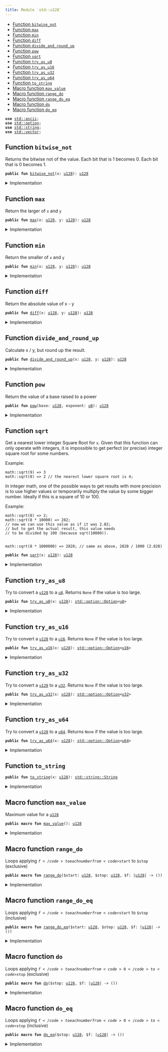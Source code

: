 ```yaml
---
title: Module `std::u128`
---
```




-  [Function `bitwise_not`](#std_u128_bitwise_not)
-  [Function `max`](#std_u128_max)
-  [Function `min`](#std_u128_min)
-  [Function `diff`](#std_u128_diff)
-  [Function `divide_and_round_up`](#std_u128_divide_and_round_up)
-  [Function `pow`](#std_u128_pow)
-  [Function `sqrt`](#std_u128_sqrt)
-  [Function `try_as_u8`](#std_u128_try_as_u8)
-  [Function `try_as_u16`](#std_u128_try_as_u16)
-  [Function `try_as_u32`](#std_u128_try_as_u32)
-  [Function `try_as_u64`](#std_u128_try_as_u64)
-  [Function `to_string`](#std_u128_to_string)
-  [Macro function `max_value`](#std_u128_max_value)
-  [Macro function `range_do`](#std_u128_range_do)
-  [Macro function `range_do_eq`](#std_u128_range_do_eq)
-  [Macro function `do`](#std_u128_do)
-  [Macro function `do_eq`](#std_u128_do_eq)


<pre><code><b>use</b> <a href="../std/ascii.md#std_ascii">std::ascii</a>;
<b>use</b> <a href="../std/option.md#std_option">std::option</a>;
<b>use</b> <a href="../std/string.md#std_string">std::string</a>;
<b>use</b> <a href="../std/vector.md#std_vector">std::vector</a>;
</code></pre>



<a name="std_u128_bitwise_not"></a>

## Function `bitwise_not`

Returns the bitwise not of the value.
Each bit that is 1 becomes 0. Each bit that is 0 becomes 1.


<pre><code><b>public</b> <b>fun</b> <a href="../std/u128.md#std_u128_bitwise_not">bitwise_not</a>(x: <a href="../std/u128.md#std_u128">u128</a>): <a href="../std/u128.md#std_u128">u128</a>
</code></pre>



<details>
<summary>Implementation</summary>


<pre><code><b>public</b> <b>fun</b> <a href="../std/u128.md#std_u128_bitwise_not">bitwise_not</a>(x: <a href="../std/u128.md#std_u128">u128</a>): <a href="../std/u128.md#std_u128">u128</a> {
    x ^ <a href="../std/u128.md#std_u128_max_value">max_value</a>!()
}
</code></pre>



</details>

<a name="std_u128_max"></a>

## Function `max`

Return the larger of <code>x</code> and <code>y</code>


<pre><code><b>public</b> <b>fun</b> <a href="../std/u128.md#std_u128_max">max</a>(x: <a href="../std/u128.md#std_u128">u128</a>, y: <a href="../std/u128.md#std_u128">u128</a>): <a href="../std/u128.md#std_u128">u128</a>
</code></pre>



<details>
<summary>Implementation</summary>


<pre><code><b>public</b> <b>fun</b> <a href="../std/u128.md#std_u128_max">max</a>(x: <a href="../std/u128.md#std_u128">u128</a>, y: <a href="../std/u128.md#std_u128">u128</a>): <a href="../std/u128.md#std_u128">u128</a> {
    <a href="../std/macros.md#std_macros_num_max">std::macros::num_max</a>!(x, y)
}
</code></pre>



</details>

<a name="std_u128_min"></a>

## Function `min`

Return the smaller of <code>x</code> and <code>y</code>


<pre><code><b>public</b> <b>fun</b> <a href="../std/u128.md#std_u128_min">min</a>(x: <a href="../std/u128.md#std_u128">u128</a>, y: <a href="../std/u128.md#std_u128">u128</a>): <a href="../std/u128.md#std_u128">u128</a>
</code></pre>



<details>
<summary>Implementation</summary>


<pre><code><b>public</b> <b>fun</b> <a href="../std/u128.md#std_u128_min">min</a>(x: <a href="../std/u128.md#std_u128">u128</a>, y: <a href="../std/u128.md#std_u128">u128</a>): <a href="../std/u128.md#std_u128">u128</a> {
    <a href="../std/macros.md#std_macros_num_min">std::macros::num_min</a>!(x, y)
}
</code></pre>



</details>

<a name="std_u128_diff"></a>

## Function `diff`

Return the absolute value of x - y


<pre><code><b>public</b> <b>fun</b> <a href="../std/u128.md#std_u128_diff">diff</a>(x: <a href="../std/u128.md#std_u128">u128</a>, y: <a href="../std/u128.md#std_u128">u128</a>): <a href="../std/u128.md#std_u128">u128</a>
</code></pre>



<details>
<summary>Implementation</summary>


<pre><code><b>public</b> <b>fun</b> <a href="../std/u128.md#std_u128_diff">diff</a>(x: <a href="../std/u128.md#std_u128">u128</a>, y: <a href="../std/u128.md#std_u128">u128</a>): <a href="../std/u128.md#std_u128">u128</a> {
    <a href="../std/macros.md#std_macros_num_diff">std::macros::num_diff</a>!(x, y)
}
</code></pre>



</details>

<a name="std_u128_divide_and_round_up"></a>

## Function `divide_and_round_up`

Calculate x / y, but round up the result.


<pre><code><b>public</b> <b>fun</b> <a href="../std/u128.md#std_u128_divide_and_round_up">divide_and_round_up</a>(x: <a href="../std/u128.md#std_u128">u128</a>, y: <a href="../std/u128.md#std_u128">u128</a>): <a href="../std/u128.md#std_u128">u128</a>
</code></pre>



<details>
<summary>Implementation</summary>


<pre><code><b>public</b> <b>fun</b> <a href="../std/u128.md#std_u128_divide_and_round_up">divide_and_round_up</a>(x: <a href="../std/u128.md#std_u128">u128</a>, y: <a href="../std/u128.md#std_u128">u128</a>): <a href="../std/u128.md#std_u128">u128</a> {
    <a href="../std/macros.md#std_macros_num_divide_and_round_up">std::macros::num_divide_and_round_up</a>!(x, y)
}
</code></pre>



</details>

<a name="std_u128_pow"></a>

## Function `pow`

Return the value of a base raised to a power


<pre><code><b>public</b> <b>fun</b> <a href="../std/u128.md#std_u128_pow">pow</a>(base: <a href="../std/u128.md#std_u128">u128</a>, exponent: <a href="../std/u8.md#std_u8">u8</a>): <a href="../std/u128.md#std_u128">u128</a>
</code></pre>



<details>
<summary>Implementation</summary>


<pre><code><b>public</b> <b>fun</b> <a href="../std/u128.md#std_u128_pow">pow</a>(base: <a href="../std/u128.md#std_u128">u128</a>, exponent: <a href="../std/u8.md#std_u8">u8</a>): <a href="../std/u128.md#std_u128">u128</a> {
    <a href="../std/macros.md#std_macros_num_pow">std::macros::num_pow</a>!(base, exponent)
}
</code></pre>



</details>

<a name="std_u128_sqrt"></a>

## Function `sqrt`

Get a nearest lower integer Square Root for <code>x</code>. Given that this
function can only operate with integers, it is impossible
to get perfect (or precise) integer square root for some numbers.

Example:
```
math::sqrt(9) => 3
math::sqrt(8) => 2 // the nearest lower square root is 4;
```

In integer math, one of the possible ways to get results with more
precision is to use higher values or temporarily multiply the
value by some bigger number. Ideally if this is a square of 10 or 100.

Example:
```
math::sqrt(8) => 2;
math::sqrt(8 * 10000) => 282;
// now we can use this value as if it was 2.82;
// but to get the actual result, this value needs
// to be divided by 100 (because sqrt(10000)).


math::sqrt(8 * 1000000) => 2828; // same as above, 2828 / 1000 (2.828)
```


<pre><code><b>public</b> <b>fun</b> <a href="../std/u128.md#std_u128_sqrt">sqrt</a>(x: <a href="../std/u128.md#std_u128">u128</a>): <a href="../std/u128.md#std_u128">u128</a>
</code></pre>



<details>
<summary>Implementation</summary>


<pre><code><b>public</b> <b>fun</b> <a href="../std/u128.md#std_u128_sqrt">sqrt</a>(x: <a href="../std/u128.md#std_u128">u128</a>): <a href="../std/u128.md#std_u128">u128</a> {
    <a href="../std/macros.md#std_macros_num_sqrt">std::macros::num_sqrt</a>!&lt;<a href="../std/u128.md#std_u128">u128</a>, <a href="../std/u256.md#std_u256">u256</a>&gt;(x, 128)
}
</code></pre>



</details>

<a name="std_u128_try_as_u8"></a>

## Function `try_as_u8`

Try to convert a <code><a href="../std/u128.md#std_u128">u128</a></code> to a <code><a href="../std/u8.md#std_u8">u8</a></code>. Returns <code>None</code> if the value is too large.


<pre><code><b>public</b> <b>fun</b> <a href="../std/u128.md#std_u128_try_as_u8">try_as_u8</a>(x: <a href="../std/u128.md#std_u128">u128</a>): <a href="../std/option.md#std_option_Option">std::option::Option</a>&lt;<a href="../std/u8.md#std_u8">u8</a>&gt;
</code></pre>



<details>
<summary>Implementation</summary>


<pre><code><b>public</b> <b>fun</b> <a href="../std/u128.md#std_u128_try_as_u8">try_as_u8</a>(x: <a href="../std/u128.md#std_u128">u128</a>): Option&lt;<a href="../std/u8.md#std_u8">u8</a>&gt; {
    <a href="../std/macros.md#std_macros_try_as_u8">std::macros::try_as_u8</a>!(x)
}
</code></pre>



</details>

<a name="std_u128_try_as_u16"></a>

## Function `try_as_u16`

Try to convert a <code><a href="../std/u128.md#std_u128">u128</a></code> to a <code><a href="../std/u16.md#std_u16">u16</a></code>. Returns <code>None</code> if the value is too large.


<pre><code><b>public</b> <b>fun</b> <a href="../std/u128.md#std_u128_try_as_u16">try_as_u16</a>(x: <a href="../std/u128.md#std_u128">u128</a>): <a href="../std/option.md#std_option_Option">std::option::Option</a>&lt;<a href="../std/u16.md#std_u16">u16</a>&gt;
</code></pre>



<details>
<summary>Implementation</summary>


<pre><code><b>public</b> <b>fun</b> <a href="../std/u128.md#std_u128_try_as_u16">try_as_u16</a>(x: <a href="../std/u128.md#std_u128">u128</a>): Option&lt;<a href="../std/u16.md#std_u16">u16</a>&gt; {
    <a href="../std/macros.md#std_macros_try_as_u16">std::macros::try_as_u16</a>!(x)
}
</code></pre>



</details>

<a name="std_u128_try_as_u32"></a>

## Function `try_as_u32`

Try to convert a <code><a href="../std/u128.md#std_u128">u128</a></code> to a <code><a href="../std/u32.md#std_u32">u32</a></code>. Returns <code>None</code> if the value is too large.


<pre><code><b>public</b> <b>fun</b> <a href="../std/u128.md#std_u128_try_as_u32">try_as_u32</a>(x: <a href="../std/u128.md#std_u128">u128</a>): <a href="../std/option.md#std_option_Option">std::option::Option</a>&lt;<a href="../std/u32.md#std_u32">u32</a>&gt;
</code></pre>



<details>
<summary>Implementation</summary>


<pre><code><b>public</b> <b>fun</b> <a href="../std/u128.md#std_u128_try_as_u32">try_as_u32</a>(x: <a href="../std/u128.md#std_u128">u128</a>): Option&lt;<a href="../std/u32.md#std_u32">u32</a>&gt; {
    <a href="../std/macros.md#std_macros_try_as_u32">std::macros::try_as_u32</a>!(x)
}
</code></pre>



</details>

<a name="std_u128_try_as_u64"></a>

## Function `try_as_u64`

Try to convert a <code><a href="../std/u128.md#std_u128">u128</a></code> to a <code><a href="../std/u64.md#std_u64">u64</a></code>. Returns <code>None</code> if the value is too large.


<pre><code><b>public</b> <b>fun</b> <a href="../std/u128.md#std_u128_try_as_u64">try_as_u64</a>(x: <a href="../std/u128.md#std_u128">u128</a>): <a href="../std/option.md#std_option_Option">std::option::Option</a>&lt;<a href="../std/u64.md#std_u64">u64</a>&gt;
</code></pre>



<details>
<summary>Implementation</summary>


<pre><code><b>public</b> <b>fun</b> <a href="../std/u128.md#std_u128_try_as_u64">try_as_u64</a>(x: <a href="../std/u128.md#std_u128">u128</a>): Option&lt;<a href="../std/u64.md#std_u64">u64</a>&gt; {
    <a href="../std/macros.md#std_macros_try_as_u64">std::macros::try_as_u64</a>!(x)
}
</code></pre>



</details>

<a name="std_u128_to_string"></a>

## Function `to_string`



<pre><code><b>public</b> <b>fun</b> <a href="../std/u128.md#std_u128_to_string">to_string</a>(x: <a href="../std/u128.md#std_u128">u128</a>): <a href="../std/string.md#std_string_String">std::string::String</a>
</code></pre>



<details>
<summary>Implementation</summary>


<pre><code><b>public</b> <b>fun</b> <a href="../std/u128.md#std_u128_to_string">to_string</a>(x: <a href="../std/u128.md#std_u128">u128</a>): String {
    <a href="../std/macros.md#std_macros_num_to_string">std::macros::num_to_string</a>!(x)
}
</code></pre>



</details>

<a name="std_u128_max_value"></a>

## Macro function `max_value`

Maximum value for a <code><a href="../std/u128.md#std_u128">u128</a></code>


<pre><code><b>public</b> <b>macro</b> <b>fun</b> <a href="../std/u128.md#std_u128_max_value">max_value</a>(): <a href="../std/u128.md#std_u128">u128</a>
</code></pre>



<details>
<summary>Implementation</summary>


<pre><code><b>public</b> <b>macro</b> <b>fun</b> <a href="../std/u128.md#std_u128_max_value">max_value</a>(): <a href="../std/u128.md#std_u128">u128</a> {
    0xFFFF_FFFF_FFFF_FFFF_FFFF_FFFF_FFFF_FFFF
}
</code></pre>



</details>

<a name="std_u128_range_do"></a>

## Macro function `range_do`

Loops applying <code>$f</code> to each number from <code>$start</code> to <code>$stop</code> (exclusive)


<pre><code><b>public</b> <b>macro</b> <b>fun</b> <a href="../std/u128.md#std_u128_range_do">range_do</a>($start: <a href="../std/u128.md#std_u128">u128</a>, $stop: <a href="../std/u128.md#std_u128">u128</a>, $f: |<a href="../std/u128.md#std_u128">u128</a>| -&gt; ())
</code></pre>



<details>
<summary>Implementation</summary>


<pre><code><b>public</b> <b>macro</b> <b>fun</b> <a href="../std/u128.md#std_u128_range_do">range_do</a>($start: <a href="../std/u128.md#std_u128">u128</a>, $stop: <a href="../std/u128.md#std_u128">u128</a>, $f: |<a href="../std/u128.md#std_u128">u128</a>|) {
    <a href="../std/macros.md#std_macros_range_do">std::macros::range_do</a>!($start, $stop, $f)
}
</code></pre>



</details>

<a name="std_u128_range_do_eq"></a>

## Macro function `range_do_eq`

Loops applying <code>$f</code> to each number from <code>$start</code> to <code>$stop</code> (inclusive)


<pre><code><b>public</b> <b>macro</b> <b>fun</b> <a href="../std/u128.md#std_u128_range_do_eq">range_do_eq</a>($start: <a href="../std/u128.md#std_u128">u128</a>, $stop: <a href="../std/u128.md#std_u128">u128</a>, $f: |<a href="../std/u128.md#std_u128">u128</a>| -&gt; ())
</code></pre>



<details>
<summary>Implementation</summary>


<pre><code><b>public</b> <b>macro</b> <b>fun</b> <a href="../std/u128.md#std_u128_range_do_eq">range_do_eq</a>($start: <a href="../std/u128.md#std_u128">u128</a>, $stop: <a href="../std/u128.md#std_u128">u128</a>, $f: |<a href="../std/u128.md#std_u128">u128</a>|) {
    <a href="../std/macros.md#std_macros_range_do_eq">std::macros::range_do_eq</a>!($start, $stop, $f)
}
</code></pre>



</details>

<a name="std_u128_do"></a>

## Macro function `do`

Loops applying <code>$f</code> to each number from <code>0</code> to <code>$stop</code> (exclusive)


<pre><code><b>public</b> <b>macro</b> <b>fun</b> <a href="../std/u128.md#std_u128_do">do</a>($stop: <a href="../std/u128.md#std_u128">u128</a>, $f: |<a href="../std/u128.md#std_u128">u128</a>| -&gt; ())
</code></pre>



<details>
<summary>Implementation</summary>


<pre><code><b>public</b> <b>macro</b> <b>fun</b> <a href="../std/u128.md#std_u128_do">do</a>($stop: <a href="../std/u128.md#std_u128">u128</a>, $f: |<a href="../std/u128.md#std_u128">u128</a>|) {
    <a href="../std/macros.md#std_macros_do">std::macros::do</a>!($stop, $f)
}
</code></pre>



</details>

<a name="std_u128_do_eq"></a>

## Macro function `do_eq`

Loops applying <code>$f</code> to each number from <code>0</code> to <code>$stop</code> (inclusive)


<pre><code><b>public</b> <b>macro</b> <b>fun</b> <a href="../std/u128.md#std_u128_do_eq">do_eq</a>($stop: <a href="../std/u128.md#std_u128">u128</a>, $f: |<a href="../std/u128.md#std_u128">u128</a>| -&gt; ())
</code></pre>



<details>
<summary>Implementation</summary>


<pre><code><b>public</b> <b>macro</b> <b>fun</b> <a href="../std/u128.md#std_u128_do_eq">do_eq</a>($stop: <a href="../std/u128.md#std_u128">u128</a>, $f: |<a href="../std/u128.md#std_u128">u128</a>|) {
    <a href="../std/macros.md#std_macros_do_eq">std::macros::do_eq</a>!($stop, $f)
}
</code></pre>



</details>
